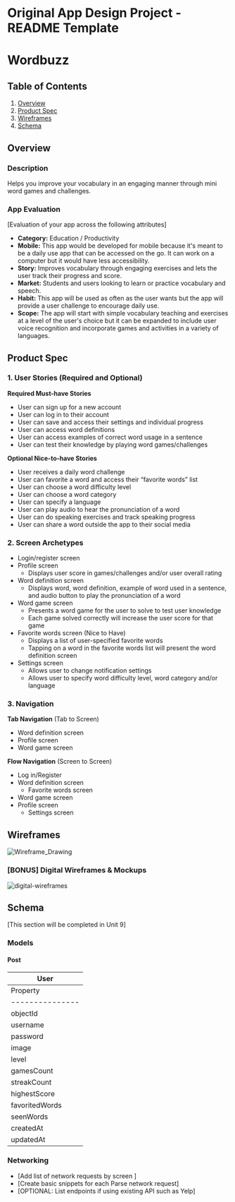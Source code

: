 Original App Design Project - README Template
===

# Wordbuzz

## Table of Contents
1. [Overview](#Overview)
1. [Product Spec](#Product-Spec)
1. [Wireframes](#Wireframes)
2. [Schema](#Schema)

## Overview
### Description
Helps you improve your vocabulary in an engaging manner through mini word games and challenges.

### App Evaluation
[Evaluation of your app across the following attributes]
- **Category:** Education / Productivity
- **Mobile:** This app would be developed for mobile because it's meant to be a daily use app that can be accessed on the go. It can work on a computer but it would have less accessibility.
- **Story:** Improves vocabulary through engaging exercises and lets the user track their progress and score.
- **Market:** Students and users looking to learn or practice vocabulary and speech.
- **Habit:** This app will be used as often as the user wants but the app will provide a user challenge to encourage daily use.
- **Scope:** The app will start with simple vocabulary teaching and exercises at a level of the user's choice but it can be expanded to include user voice recognition and incorporate games and activities in a variety of languages.

## Product Spec

### 1. User Stories (Required and Optional)

**Required Must-have Stories**

* User can sign up for a new account
* User can log in to their account
* User can save and access their settings and individual progress
* User can access word definitions
* User can access examples of correct word usage in a sentence
* User can test their knowledge by playing word games/challenges

**Optional Nice-to-have Stories**

* User receives a daily word challenge
* User can favorite a word and access their “favorite words” list
* User can choose a word difficulty level
* User can choose a word category
* User can specify a language
* User can play audio to hear the pronunciation of a word
* User can do speaking exercises and track speaking progress
* User can share a word outside the app to their social media

### 2. Screen Archetypes

* Login/register screen
* Profile screen
   * Displays user score in games/challenges and/or user overall rating
* Word definition screen
   * Displays word, word definition, example of word used in a sentence, and audio button to play the pronunciation of a word
* Word game screen
   * Presents a word game for the user to solve to test user knowledge
   * Each game solved correctly will increase the user score for that game
* Favorite words screen (Nice to Have)
   * Displays a list of user-specified favorite words
   * Tapping on a word in the favorite words list will present the word definition screen
* Settings screen
   * Allows user to change notification settings
   * Allows user to specify word difficulty level, word category and/or language

### 3. Navigation

**Tab Navigation** (Tab to Screen)

* Word definition screen
* Profile screen
* Word game screen

**Flow Navigation** (Screen to Screen)

* Log in/Register
* Word definition screen
   * Favorite words screen
* Word game screen
* Profile screen
   * Settings screen

## Wireframes


![Wireframe_Drawing](https://user-images.githubusercontent.com/65603938/115076248-95f8f480-9efc-11eb-9d0f-12083d599890.png)


### [BONUS] Digital Wireframes & Mockups
![digital-wireframes](https://user-images.githubusercontent.com/39933444/115073845-e35a6f00-9ec6-11eb-90a8-ec0be6383d2e.png)

## Schema 
[This section will be completed in Unit 9]
### Models
#### Post
  | User                                              |
  | ------------------------------------------------- |
  | Property        | Type              | Description |
  | --------------- | ----------------- | ------------|
  | objectId        | String            | Unique id for the user (default field) |
  | username        | String            | Username set by user |
  | password        | String            | Password set by user |
  | image           | File              | Profile image that user uploads |
  | level           | String            | Level chosen by user that determines which words they are tested on |
  | gamesCount      | Number            | Number of games won and lost by user |
  | streakCount     | Number            | Number of consecutive games won by user  |
  | highestScore    | Number            | Number of consecutive games won by user (multiplied by 100 points) |
  | favoritedWords  | Array of strings  | List of words favorited by user |
  | seenWords       | Dictionary        | Dictionary of words and how many times the word was shown to the user |
  | createdAt       | DateTime          | Date when user was created (default field) |
  | updatedAt       | DateTime          | Date when user was last updated (default field) |
  
### Networking
- [Add list of network requests by screen ]
- [Create basic snippets for each Parse network request]
- [OPTIONAL: List endpoints if using existing API such as Yelp]
